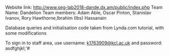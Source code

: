 Website link: http://www.seg-lab2018-dande.dx.am/public/index.php
Team Name: Dandelion
Team members: Adam Able, Oscar Pinton, Stanislav Ivanov, Rory Hawthorne,Ibrahim (Ibs) Hassanain

Database queries and initialisation code taken from Lynda.com tutorial, with some modifications  

To sign in to staff area, use username: k1763909@kcl.ac.uk and password: asdfghjkl;'# 
